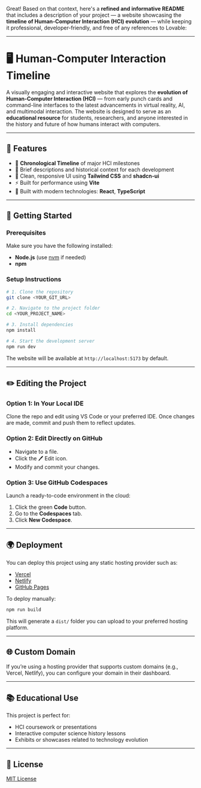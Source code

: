 Great! Based on that context, here's a **refined and informative README** that includes a description of your project — a website showcasing the **timeline of Human-Computer Interaction (HCI) evolution** — while keeping it professional, developer-friendly, and free of any references to Lovable:

---

# 🖥️ Human-Computer Interaction Timeline

A visually engaging and interactive website that explores the **evolution of Human-Computer Interaction (HCI)** — from early punch cards and command-line interfaces to the latest advancements in virtual reality, AI, and multimodal interaction. The website is designed to serve as an **educational resource** for students, researchers, and anyone interested in the history and future of how humans interact with computers.

---

## 🌟 Features

* 📜 **Chronological Timeline** of major HCI milestones
* 🧠 Brief descriptions and historical context for each development
* 🎨 Clean, responsive UI using **Tailwind CSS** and **shadcn-ui**
* ⚡ Built for performance using **Vite**
* 🎯 Built with modern technologies: **React**, **TypeScript**

---

## 🔧 Getting Started

### Prerequisites

Make sure you have the following installed:

* **Node.js** (use [nvm](https://github.com/nvm-sh/nvm) if needed)
* **npm**

### Setup Instructions

```bash
# 1. Clone the repository
git clone <YOUR_GIT_URL>

# 2. Navigate to the project folder
cd <YOUR_PROJECT_NAME>

# 3. Install dependencies
npm install

# 4. Start the development server
npm run dev
```

The website will be available at `http://localhost:5173` by default.

---

## ✏️ Editing the Project

### Option 1: In Your Local IDE

Clone the repo and edit using VS Code or your preferred IDE. Once changes are made, commit and push them to reflect updates.

### Option 2: Edit Directly on GitHub

* Navigate to a file.
* Click the 🖊️ Edit icon.
* Modify and commit your changes.

### Option 3: Use GitHub Codespaces

Launch a ready-to-code environment in the cloud:

1. Click the green **Code** button.
2. Go to the **Codespaces** tab.
3. Click **New Codespace**.

---

## 🌍 Deployment

You can deploy this project using any static hosting provider such as:

* [Vercel](https://vercel.com/)
* [Netlify](https://netlify.com/)
* [GitHub Pages](https://pages.github.com/)

To deploy manually:

```bash
npm run build
```

This will generate a `dist/` folder you can upload to your preferred hosting platform.

---

## 🌐 Custom Domain

If you’re using a hosting provider that supports custom domains (e.g., Vercel, Netlify), you can configure your domain in their dashboard.

---

## 📚 Educational Use

This project is perfect for:

* HCI coursework or presentations
* Interactive computer science history lessons
* Exhibits or showcases related to technology evolution

---

## 📄 License

[MIT License](LICENSE)
